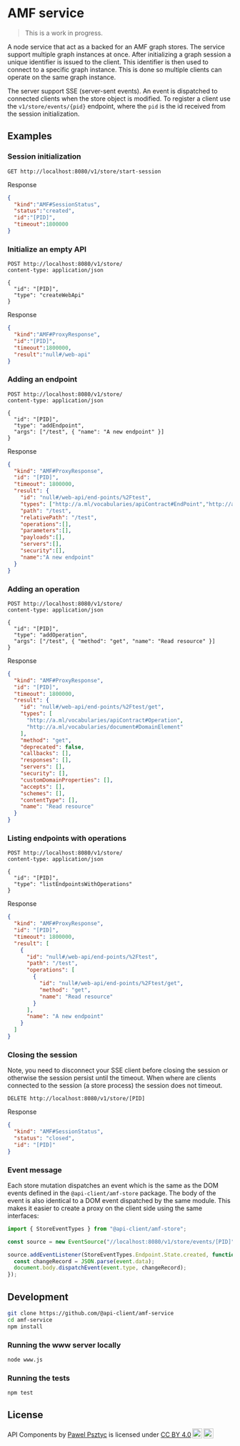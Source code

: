 # AMF service

> This is a work in progress.

A node service that act as a backed for an AMF graph stores.
The service support multiple graph instances at once. After initializing a graph session a unique identifier is issued to the client. This identifier is then used to connect to a specific graph instance.
This is done so multiple clients can operate on the same graph instance.

The server support SSE (server-sent events). An event is dispatched to connected clients when the store object is modified. To register a client use the `v1/store/events/{pid}` endpoint, where the `pid` is the id received from the session initialization.

## Examples

### Session initialization

```http
GET http://localhost:8080/v1/store/start-session
```

Response

```json
{
  "kind":"AMF#SessionStatus",
  "status":"created",
  "id":"[PID]",
  "timeout":1800000
}
```

### Initialize an empty API

```http
POST http://localhost:8080/v1/store/
content-type: application/json

{
  "id": "[PID]",
  "type": "createWebApi"
}
```

Response

```json
{
  "kind":"AMF#ProxyResponse",
  "id":"[PID]",
  "timeout":1800000,
  "result":"null#/web-api"
}
```

### Adding an endpoint

```http
POST http://localhost:8080/v1/store/
content-type: application/json

{
  "id": "[PID]",
  "type": "addEndpoint",
  "args": ["/test", { "name": "A new endpoint" }]
}
```

Response

```json
{
  "kind": "AMF#ProxyResponse",
  "id": "[PID]",
  "timeout": 1800000,
  "result": {
    "id": "null#/web-api/end-points/%2Ftest",
    "types": ["http://a.ml/vocabularies/apiContract#EndPoint","http://a.ml/vocabularies/document#DomainElement"],
    "path": "/test",
    "relativePath": "/test",
    "operations":[],
    "parameters":[], 
    "payloads":[],
    "servers":[],
    "security":[],
    "name":"A new endpoint"
  }
}
```

### Adding an operation

```http
POST http://localhost:8080/v1/store/
content-type: application/json

{
  "id": "[PID]",
  "type": "addOperation",
  "args": ["/test", { "method": "get", "name": "Read resource" }]
}
```

Response

```json
{
  "kind": "AMF#ProxyResponse",
  "id": "[PID]",
  "timeout": 1800000,
  "result": {
    "id": "null#/web-api/end-points/%2Ftest/get",
    "types": [
      "http://a.ml/vocabularies/apiContract#Operation",
      "http://a.ml/vocabularies/document#DomainElement"
    ],
    "method": "get",
    "deprecated": false,
    "callbacks": [],
    "responses": [],
    "servers": [],
    "security": [],
    "customDomainProperties": [],
    "accepts": [],
    "schemes": [],
    "contentType": [],
    "name": "Read resource"
  }
}
```

### Listing endpoints with operations

```http
POST http://localhost:8080/v1/store/
content-type: application/json

{
  "id": "[PID]",
  "type": "listEndpointsWithOperations"
}
```

Response

```json
{
  "kind": "AMF#ProxyResponse",
  "id": "[PID]",
  "timeout": 1800000,
  "result": [
    {
      "id": "null#/web-api/end-points/%2Ftest",
      "path": "/test",
      "operations": [
        {
          "id": "null#/web-api/end-points/%2Ftest/get",
          "method": "get",
          "name": "Read resource"
        }
      ],
      "name": "A new endpoint"
    }
  ]
}
```

### Closing the session

Note, you need to disconnect your SSE client before closing the session or otherwise the session persist until the timeout. When where are clients connected to the session (a store process) the session does not timeout.

```http
DELETE http://localhost:8080/v1/store/[PID]
```

Response

```json
{
  "kind": "AMF#SessionStatus",
  "status": "closed",
  "id": "[PID]"
}
```

### Event message

Each store mutation dispatches an event which is the same as the DOM events defined in the `@api-client/amf-store` package. The body of the event is also identical to a DOM event dispatched by the same module. This makes it easier to create a proxy on the client side using the same interfaces:

```javascript
import { StoreEventTypes } from "@api-client/amf-store";

const source = new EventSource("//localhost:8080/v1/store/events/[PID]", { withCredentials: true } );

source.addEventListener(StoreEventTypes.Endpoint.State.created, function(event) {
  const changeRecord = JSON.parse(event.data);
  document.body.dispatchEvent(event.type, changeRecord);
});
```

## Development

```sh
git clone https://github.com/@api-client/amf-service
cd amf-service
npm install
```

### Running the www server locally

```sh
node www.js
```

### Running the tests

```sh
npm test
```

## License

<!-- API Components © 2021 by Pawel Psztyc is licensed under CC BY 4.0. -->

<p xmlns:cc="http://creativecommons.org/ns#" xmlns:dct="http://purl.org/dc/terms/"><span property="dct:title">API Components</span> by <a rel="cc:attributionURL dct:creator" property="cc:attributionName" href="https://github.com/jarrodek">Pawel Psztyc</a> is licensed under <a href="http://creativecommons.org/licenses/by/4.0/?ref=chooser-v1" target="_blank" rel="license noopener noreferrer" style="display:inline-block;">CC BY 4.0<img style="height:22px!important;margin-left:3px;vertical-align:text-bottom;" src="https://mirrors.creativecommons.org/presskit/icons/cc.svg?ref=chooser-v1"><img style="height:22px!important;margin-left:3px;vertical-align:text-bottom;" src="https://mirrors.creativecommons.org/presskit/icons/by.svg?ref=chooser-v1"></a></p>
